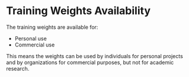 # Training Weights Availability

The training weights are available for:
- Personal use
- Commercial use

This means the weights can be used by individuals for personal projects and by organizations for commercial purposes, but not for academic research. 